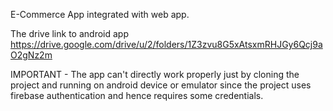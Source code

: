 E-Commerce App integrated with web app.

The drive link to android app https://drive.google.com/drive/u/2/folders/1Z3zvu8G5xAtsxmRHJGy6Qcj9aO2gNz2m

IMPORTANT - The app can't directly work properly just by cloning the project and running on android device or emulator since the project uses firebase authentication and hence requires some credentials.
